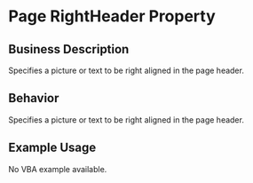 # Page RightHeader Property

## Business Description
Specifies a picture or text to be right aligned in the page header.

## Behavior
Specifies a picture or text to be right aligned in the page header.

## Example Usage
No VBA example available.